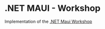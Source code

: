 # .NET MAUI - Workshop

Implementation of the [.NET Maui Workshop](https://github.com/dotnet-presentations/dotnet-maui-workshop)
